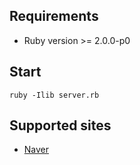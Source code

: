 ## Requirements

- Ruby version >= 2.0.0-p0

## Start

	ruby -Ilib server.rb

## Supported sites

- [Naver][]

[Naver]: http://comic.naver.com
